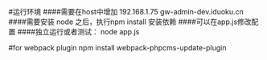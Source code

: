 #运行环境
####需要在host中增加 192.168.1.75  gw-admin-dev.iduoku.cn
####需要安装 node 之后，执行npm install 安装依赖
####可以在app.js修改配置
####独立运行或者测试： node app.js 

#for webpack plugin
npm install webpack-phpcms-update-plugin